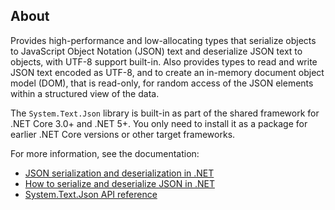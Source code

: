 ## About

Provides high-performance and low-allocating types that serialize objects to JavaScript Object Notation (JSON) text and deserialize JSON text to objects, with UTF-8 support built-in. Also provides types to read and write JSON text encoded as UTF-8, and to create an in-memory document object model (DOM), that is read-only, for random access of the JSON elements within a structured view of the data.

The `System.Text.Json` library is built-in as part of the shared framework for .NET Core 3.0+ and .NET 5+. You only need to install it as a package for earlier .NET Core versions or other target frameworks.

For more information, see the documentation:

- [JSON serialization and deserialization in .NET](https://docs.microsoft.com/dotnet/standard/serialization/system-text-json-overview)
- [How to serialize and deserialize JSON in .NET](https://docs.microsoft.com/dotnet/standard/serialization/system-text-json-how-to)
- [System.Text.Json API reference](https://docs.microsoft.com/en-us/dotnet/api/system.text.json?view=net-6.0)
